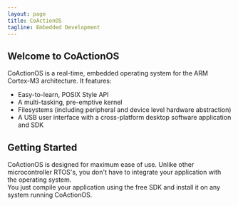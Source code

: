 ```yaml
---
layout: page
title: CoActionOS
tagline: Embedded Development
---
```


## Welcome to CoActionOS

CoActionOS is a real-time, embedded operating system for the ARM Cortex-M3 architecture. It features:

* Easy-to-learn, POSIX Style API
* A multi-tasking, pre-emptive kernel
* Filesystems (including peripheral and device level hardware abstraction)
* A USB user interface with a cross-platform desktop software application and SDK

## Getting Started

CoActionOS is designed for maximum ease of use.  Unlike other microcontroller RTOS's, 
you don't have to integrate your application with the operating system.  
You just compile your application using the free SDK and install it on any system running CoActionOS.

